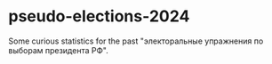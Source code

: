 # pseudo-elections-2024
Some curious statistics for the past "электоральные упражнения по выборам президента РФ".
